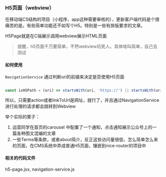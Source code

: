 ### H5页面（webview）

   在移动端CS结构的项目（小程序，app这种需要审核的），更新客户端代码是个很痛苦的是。有些简单功能还不如写个H5。特别是一些有排版要求的文章。

H5Page就是在C端展示调用webview展示HTML页面

> 提醒，h5页面千万要简单，不然webview坑死人。具体啥叫简单，自己去测试

#### 如何使用

`NavigationService` 通过判断uri的前缀来决定是否使用H5页面

```javascript

const isH5Path = (uri) => startsWith(uri, 'https://') || startsWith(uri, 'http://')
```

所以，只需要action或者linkToUrl是网址，就行了，并且通过NavigationService进行处理的请求都会跳转到Webview

举个实际的栗子：

1. 运营同学在首页的carousel 中配置了一个通知，点击通知展示公众号上的一篇各种图文混编的文章
2. 一些Terms等条款，或者about简介，反正这些访问量很低，怎么简单怎么来的页面，在CMS系统中弄成普通H5页面，镶嵌到nice-router的项目中

#### 相关的代码文件

h5-page.jsx, navigation-service.js
